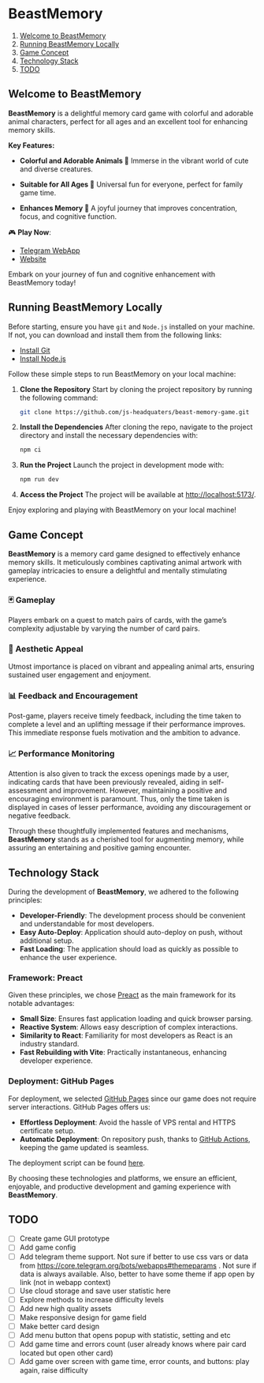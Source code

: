# BeastMemory

1. [Welcome to BeastMemory](#welcome-to-beastmemory)
2. [Running BeastMemory Locally](#running-beastmemory-locally)
3. [Game Concept](#game-concept)
4. [Technology Stack](#technology-stack)
5. [TODO](#todo)

## Welcome to BeastMemory

**BeastMemory** is a delightful memory card game with colorful and adorable animal characters, perfect for all ages and an excellent tool for enhancing memory skills.

**Key Features:**

- **Colorful and Adorable Animals 🐾**
  Immerse in the vibrant world of cute and diverse creatures.

- **Suitable for All Ages 🌟**
  Universal fun for everyone, perfect for family game time.

- **Enhances Memory 🧠**
  A joyful journey that improves concentration, focus, and cognitive function.

🎮 **Play Now**:

- [Telegram WebApp](https://t.me/BeastMemoryBot/game)
- [Website](https://js-headquaters.github.io/beast-memory-game/)

Embark on your journey of fun and cognitive enhancement with BeastMemory today!

## Running BeastMemory Locally

Before starting, ensure you have `git` and `Node.js` installed on your machine. If not, you can download and install them from the following links:

- [Install Git](https://git-scm.com/book/en/v2/Getting-Started-Installing-Git)
- [Install Node.js](https://nodejs.org/en/)

Follow these simple steps to run BeastMemory on your local machine:

1. **Clone the Repository**
   Start by cloning the project repository by running the following command:

   ```bash
   git clone https://github.com/js-headquaters/beast-memory-game.git
   ```

2. **Install the Dependencies**
   After cloning the repo, navigate to the project directory and install the necessary dependencies with:

   ```bash
   npm ci
   ```

3. **Run the Project**
   Launch the project in development mode with:

   ```bash
   npm run dev
   ```

4. **Access the Project**
   The project will be available at [http://localhost:5173/](http://localhost:5173/).

Enjoy exploring and playing with BeastMemory on your local machine!

## Game Concept

**BeastMemory** is a memory card game designed to effectively enhance memory skills. It meticulously combines captivating animal artwork with gameplay intricacies to ensure a delightful and mentally stimulating experience.

### 🃏 Gameplay

Players embark on a quest to match pairs of cards, with the game’s complexity adjustable by varying the number of card pairs.

### 🎨 Aesthetic Appeal

Utmost importance is placed on vibrant and appealing animal arts, ensuring sustained user engagement and enjoyment.

### 📊 Feedback and Encouragement

Post-game, players receive timely feedback, including the time taken to complete a level and an uplifting message if their performance improves. This immediate response fuels motivation and the ambition to advance.

### 📈 Performance Monitoring

Attention is also given to track the excess openings made by a user, indicating cards that have been previously revealed, aiding in self-assessment and improvement. However, maintaining a positive and encouraging environment is paramount. Thus, only the time taken is displayed in cases of lesser performance, avoiding any discouragement or negative feedback.

Through these thoughtfully implemented features and mechanisms, **BeastMemory** stands as a cherished tool for augmenting memory, while assuring an entertaining and positive gaming encounter.

## Technology Stack

During the development of **BeastMemory**, we adhered to the following principles:

- **Developer-Friendly**: The development process should be convenient and understandable for most developers.
- **Easy Auto-Deploy**: Application should auto-deploy on push, without additional setup.
- **Fast Loading**: The application should load as quickly as possible to enhance the user experience.

### Framework: Preact

Given these principles, we chose [Preact](https://preactjs.com/) as the main framework for its notable advantages:

- **Small Size**: Ensures fast application loading and quick browser parsing.
- **Reactive System**: Allows easy description of complex interactions.
- **Similarity to React**: Familiarity for most developers as React is an industry standard.
- **Fast Rebuilding with Vite**: Practically instantaneous, enhancing developer experience.

### Deployment: GitHub Pages

For deployment, we selected [GitHub Pages](https://pages.github.com/) since our game does not require server interactions. GitHub Pages offers us:

- **Effortless Deployment**: Avoid the hassle of VPS rental and HTTPS certificate setup.
- **Automatic Deployment**: On repository push, thanks to [GitHub Actions](https://github.com/features/actions), keeping the game updated is seamless.

The deployment script can be found [here](.github/workflows/deploy.yml).

By choosing these technologies and platforms, we ensure an efficient, enjoyable, and productive development and gaming experience with **BeastMemory**.

## TODO

- [ ] Create game GUI prototype
- [ ] Add game config
- [ ] Add telegram theme support. Not sure if better to use css vars or data from https://core.telegram.org/bots/webapps#themeparams . Not sure if data is always available. Also, better to have some theme if app open by link (not in webapp context)
- [ ] Use cloud storage and save user statistic here
- [ ] Explore methods to increase difficulty levels
- [ ] Add new high quality assets
- [ ] Make responsive design for game field
- [ ] Make better card design
- [ ] Add menu button that opens popup with statistic, setting and etc
- [ ] Add game time and errors count (user already knows where pair card located but open other card)
- [ ] Add game over screen with game time, error counts, and buttons: play again, raise difficulty
